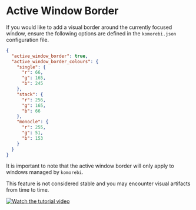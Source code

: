 # Active Window Border

If you would like to add a visual border around the currently focused window,
ensure the following options are defined in the `komorebi.json` configuration
file.

```json
{
  "active_window_border": true,
  "active_window_border_colours": {
    "single": {
      "r": 66,
      "g": 165,
      "b": 245
    },
    "stack": {
      "r": 256,
      "g": 165,
      "b": 66
    },
    "monocle": {
      "r": 255,
      "g": 51,
      "b": 153
    }
  }
}

```

It is important to note that the active window border will only apply to
windows managed by `komorebi`.

This feature is not considered stable and you may encounter visual artifacts
from time to time.

[![Watch the tutorial
video](https://img.youtube.com/vi/7_9D22t7KK4/hqdefault.jpg)](https://www.youtube.com/watch?v=7_9D22t7KK4)
